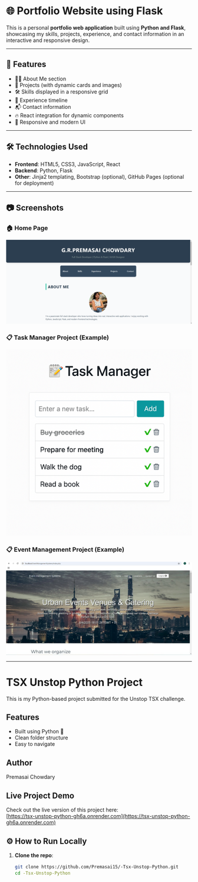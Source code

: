 # 🌐 Portfolio Website using Flask

This is a personal **portfolio web application** built using **Python and Flask**, showcasing my skills, projects, experience, and contact information in an interactive and responsive design.

---

## 🚀 Features

- 🧑‍💻 About Me section
- 💼 Projects (with dynamic cards and images)
- 🛠️ Skills displayed in a responsive grid
- 📄 Experience timeline
- 📬 Contact information
- 🔥 React integration for dynamic components
- 🌈 Responsive and modern UI

---

## 🛠️ Technologies Used

- **Frontend**: HTML5, CSS3, JavaScript, React
- **Backend**: Python, Flask
- **Other**: Jinja2 templating, Bootstrap (optional), GitHub Pages (optional for deployment)

---

## 📷 Screenshots

### 🏠 Home Page
![Home Page](static/images/portfolio.jpg)

### 📋 Task Manager Project (Example)
![Task Manager](static/images/task-manager.jpg)

### 📋 Event Management Project (Example)
![Event Manager](static/images/event-management.jpg)


---
# TSX Unstop Python Project

This is my Python-based project submitted for the Unstop TSX challenge.

## Features

- Built using Python 🐍
- Clean folder structure
- Easy to navigate

## Author

Premasai Chowdary

## Live Project Demo

Check out the live version of this project here:  
[https://tsx-unstop-python-gh6a.onrender.com](https://tsx-unstop-python-gh6a.onrender.com)


## ⚙️ How to Run Locally

1. **Clone the repo**:
   ```bash
   git clone https://github.com/Premasai15/-Tsx-Unstop-Python.git
   cd -Tsx-Unstop-Python
